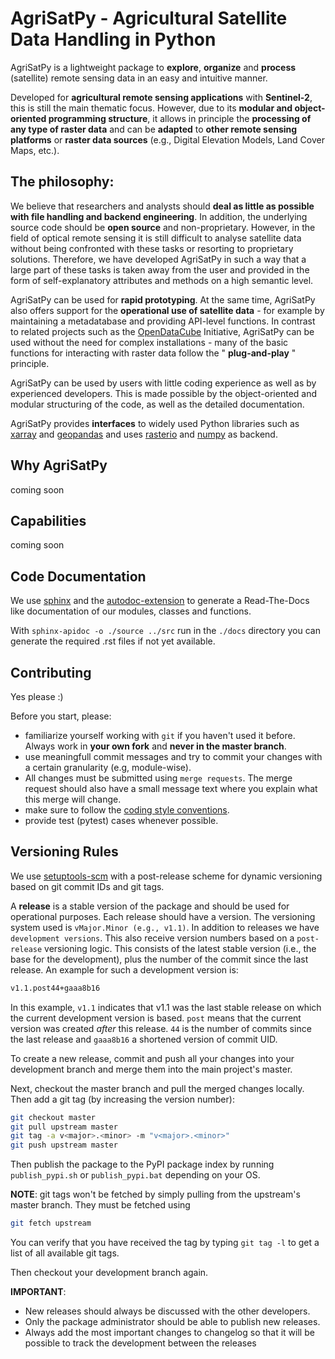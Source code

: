 # AgriSatPy - Agricultural Satellite Data Handling in Python

AgriSatPy is a lightweight package to **explore**, **organize** and **process** (satellite) remote sensing data in an easy and intuitive manner.

Developed for **agricultural remote sensing applications** with
**Sentinel-2**, this is still the main thematic focus. However, due to its **modular and object-oriented programming structure**, it allows in principle the **processing of any type of raster data** and can
be **adapted** to **other remote sensing platforms** or **raster data sources** (e.g., Digital Elevation Models, Land Cover Maps, etc.).

## The philosophy:

We believe that researchers and analysts should **deal as little as possible with file handling and backend engineering**. In addition, the underlying source code should be **open source** and non-proprietary.
However, in the field of optical remote sensing it is still difficult to analyse satellite data without being confronted with these tasks or resorting to proprietary solutions.
Therefore, we have developed AgriSatPy in such a way that a large part of these tasks is taken away from the user and provided in the form of self-explanatory attributes and methods on a high semantic level.

AgriSatPy can be used for **rapid prototyping**. At the same time, AgriSatPy also offers support for the **operational use of satellite data** - for example by maintaining a metadatabase and providing API-level
 functions. In contrast to related projects such as the [OpenDataCube](https://www.opendatacube.org/) Initiative, AgriSatPy can be used without the need for complex installations - many of the basic functions
 for interacting with raster data follow the " **plug-and-play** " principle.

AgriSatPy can be used by users with little coding experience as well as by experienced developers. This is made possible by the object-oriented and modular structuring of the code, as well as the detailed
documentation.

AgriSatPy provides **interfaces** to widely used Python libraries such as [xarray](https://xarray.pydata.org/en/stable/#) and [geopandas](https://geopandas.org/en/stable/) and uses [rasterio](https://rasterio.readthedocs.io/en/latest/) and [numpy](https://numpy.org/) as backend.

## Why AgriSatPy

coming soon

## Capabilities

coming soon

## Code Documentation

We use [sphinx](https://www.sphinx-doc.org/en/master/) and the [autodoc-extension](https://www.sphinx-doc.org/en/master/usage/extensions/autodoc.html) to generate a Read-The-Docs like documentation of our modules, classes and functions.

With ```sphinx-apidoc -o ./source ../src``` run in the ```./docs``` directory you can generate the required .rst files if not yet available.

## Contributing
Yes please :)

Before you start, please:
- familiarize yourself working with `git` if you haven't used it before. Always work in **your own fork** and **never in the master branch**.
- use meaningfull commit messages and try to commit your changes with a certain granularity (e.g, module-wise).
- All changes must be submitted using `merge requests`. The merge request should also have a small message text where you explain what this merge will change.
- make sure to follow the [coding style conventions](./CODE_STYLE.md).
- provide test (pytest) cases whenever possible.

## Versioning Rules

We use [setuptools-scm](https://pypi.org/project/setuptools-scm/) with a post-release scheme for dynamic versioning based on git commit IDs and git tags.

A **release** is a stable version of the package and should be used for operational purposes. Each release should have a version. The versioning system used is `vMajor.Minor (e.g., v1.1)`.
In addition to releases we have `development versions`. This also receive version numbers based on a `post-release` versioning logic. This consists of the latest stable version (i.e., the base for the development), plus the number of the commit since the last release. An example for such a development version is:

```bash
v1.1.post44+gaaa8b16
```

In this example, `v1.1` indicates that v1.1 was the last stable release on which the current development version is based. `post` means that the current version was created *after* this release. `44` is the number of commits since the last release and `gaaa8b16` a shortened version of commit UID.

To create a new release, commit and push all your changes into your development branch and merge them into the main project's master.

Next, checkout the master branch and pull the merged changes locally. Then add a git tag (by increasing the version number):

```bash
git checkout master
git pull upstream master
git tag -a v<major>.<minor> -m "v<major>.<minor>"
git push upstream master
```
Then publish the package to the PyPI package index by running `publish_pypi.sh` or `publish_pypi.bat` depending on your OS.

**NOTE**: git tags won't be fetched by simply pulling from the upstream's master branch. They must be fetched using

```bash
git fetch upstream
```

You can verify that you have received the tag by typing `git tag -l` to get a list of all available git tags.

Then checkout your development branch again.

**IMPORTANT**:

- New releases should always be discussed with the other developers.
- Only the package administrator should be able to publish new releases.
- Always add the most important changes to changelog so that it will be possible to track the development between the releases

